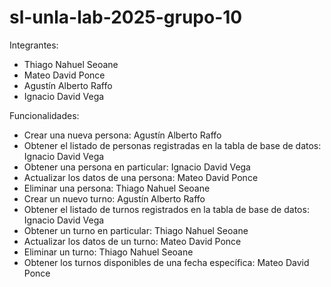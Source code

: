 # sl-unla-lab-2025-grupo-10

Integrantes:
- Thiago Nahuel Seoane
- Mateo David Ponce
- Agustín Alberto Raffo
- Ignacio David Vega

Funcionalidades:
- Crear una nueva persona: Agustín Alberto Raffo
- Obtener el listado de personas registradas en la tabla de base de datos: Ignacio David Vega
- Obtener una persona en particular: Ignacio David Vega
- Actualizar los datos de una persona: Mateo David Ponce
- Eliminar una persona: Thiago Nahuel Seoane
- Crear un nuevo turno: Agustín Alberto Raffo
- Obtener el listado de turnos registrados en la tabla de base de datos: Ignacio David Vega
- Obtener un turno en particular: Thiago Nahuel Seoane
- Actualizar los datos de un turno: Mateo David Ponce
- Eliminar un turno: Thiago Nahuel Seoane
- Obtener los turnos disponibles de una fecha específica: Mateo David Ponce

